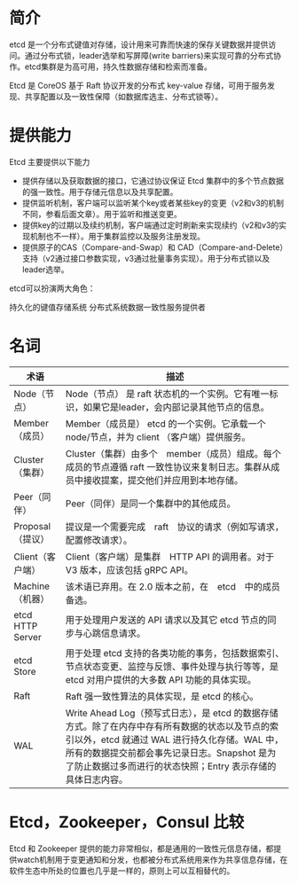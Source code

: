 # 简介

etcd 是一个分布式键值对存储，设计用来可靠而快速的保存关键数据并提供访问。通过分布式锁，leader选举和写屏障(write barriers)来实现可靠的分布式协作。etcd集群是为高可用，持久性数据存储和检索而准备。

Etcd 是 CoreOS 基于 Raft 协议开发的分布式 key-value 存储，可用于服务发现、共享配置以及一致性保障（如数据库选主、分布式锁等）。

# 提供能力

Etcd 主要提供以下能力

- 提供存储以及获取数据的接口，它通过协议保证 Etcd 集群中的多个节点数据的强一致性。用于存储元信息以及共享配置。
- 提供监听机制，客户端可以监听某个key或者某些key的变更（v2和v3的机制不同，参看后面文章）。用于监听和推送变更。
- 提供key的过期以及续约机制，客户端通过定时刷新来实现续约（v2和v3的实现机制也不一样）。用于集群监控以及服务注册发现。
- 提供原子的CAS（Compare-and-Swap）和 CAD（Compare-and-Delete）支持（v2通过接口参数实现，v3通过批量事务实现）。用于分布式锁以及leader选举。

etcd可以扮演两大角色：

持久化的键值存储系统 分布式系统数据一致性服务提供者

# 名词

| 术语             | 描述                                                         |
| ---------------- | ------------------------------------------------------------ |
| Node（节点）     | Node（节点） 是 raft 状态机的一个实例。它有唯一标识，如果它是leader，会内部记录其他节点的信息。 |
| Member（成员）   | Member（成员是） etcd 的一个实例。它承载一个 node/节点，并为 client （客户端）提供服务。 |
| Cluster（集群）  | Cluster（集群）由多个　member（成员）组成。每个成员的节点遵循 raft 一致性协议来复制日志。集群从成员中接收提案，提交他们并应用到本地存储。 |
| Peer（同伴）     | Peer（同伴）是同一个集群中的其他成员。                       |
| Proposal（提议） | 提议是一个需要完成　raft　协议的请求（例如写请求，配置修改请求）。 |
| Client（客户端） | Client（客户端）是集群　HTTP API 的调用者。对于 V3 版本，应该包括 gRPC API。 |
| Machine（机器）  | 该术语已弃用。在 2.0 版本之前，在　etcd　中的成员备选。      |
| etcd HTTP Server | 用于处理用户发送的 API 请求以及其它 etcd 节点的同步与心跳信息请求。 |
| etcd Store       | 用于处理 etcd 支持的各类功能的事务，包括数据索引、节点状态变更、监控与反馈、事件处理与执行等等，是 etcd 对用户提供的大多数 API 功能的具体实现。 |
| Raft             | Raft 强一致性算法的具体实现，是 etcd 的核心。                |
| WAL              | Write Ahead Log（预写式日志），是 etcd 的数据存储方式。除了在内存中存有所有数据的状态以及节点的索引以外，etcd 就通过 WAL 进行持久化存储。WAL 中， 所有的数据提交前都会事先记录日志。Snapshot 是为了防止数据过多而进行的状态快照；Entry 表示存储的具体日志内容。 |

# Etcd，Zookeeper，Consul 比较

Etcd 和 Zookeeper 提供的能力非常相似，都是通用的一致性元信息存储，都提供watch机制用于变更通知和分发，也都被分布式系统用来作为共享信息存储，在软件生态中所处的位置也几乎是一样的，原则上可以互相替代的。